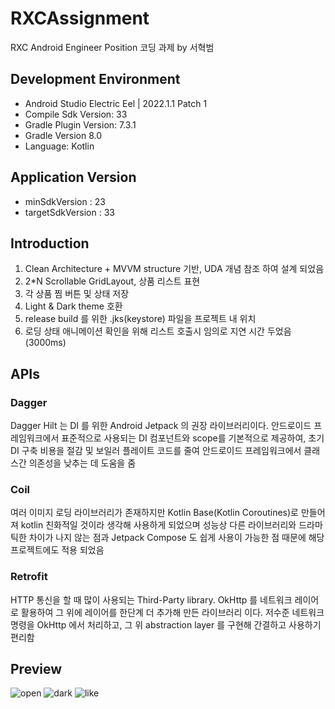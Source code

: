 # RXCAssignment
RXC Android Engineer Position 코딩 과제 by 서혁범 <br />

## Development Environment
- Android Studio Electric Eel | 2022.1.1 Patch 1
- Compile Sdk Version: 33
- Gradle Plugin Version: 7.3.1
- Gradle Version 8.0
- Language: Kotlin

## Application Version
- minSdkVersion : 23
- targetSdkVersion : 33

## Introduction
1. Clean Architecture + MVVM structure 기반, UDA 개념 참조 하여 설계 되었음
2. 2*N Scrollable GridLayout, 상품 리스트 표현 
3. 각 상품 찜 버튼 및 상태 저장
4. Light & Dark theme 호환
5. release build 를 위한 .jks(keystore) 파일을 프로젝트 내 위치
6. 로딩 상태 애니메이션 확인을 위해 리스트 호출시 임의로 지연 시간 두었음(3000ms)

## APIs
### Dagger
Dagger Hilt 는 DI 를 위한 Android Jetpack 의 권장 라이브러리이다. 안드로이드 프레임워크에서 표준적으로 사용되는 DI 컴포넌트와 scope를 기본적으로 제공하여, 초기 DI 구축 비용을 절감 및 보일러 플레이트 코드를 줄여 안드로이드 프레임워크에서 클래스간 의존성을 낮추는 데 도움을 줌 <br />

### Coil 
여러 이미지 로딩 라이브러리가 존재하지만 Kotlin Base(Kotlin Coroutines)로 만들어져 kotlin 친화적일 것이라 생각해 사용하게 되었으며 성능상 다른 라이브러리와 드라마틱한 차이가 나지 않는 점과 Jetpack Compose 도 쉽게 사용이 가능한 점 때문에 해당 프로젝트에도 적용 되었음 <br />

### Retrofit
HTTP 통신을 할 때 많이 사용되는 Third-Party library. OkHttp 를 네트워크 레이어로 활용하여 그 위에 레이어를 한단계 더 추가해 만든 라이브러리 이다. 저수준 네트워크 명령을 OkHttp 에서 처리하고, 그 위 abstraction layer 를 구현해 간결하고 사용하기 편리함 <br />

## Preview
![open](https://github.com/hyeok713/RXCAssignment/assets/72484451/8b013986-546d-4e12-b7ca-791295c17418)
![dark](https://github.com/hyeok713/RXCAssignment/assets/72484451/a6245091-1c0e-489f-b0ba-efc4f06c807f)
![like](https://github.com/hyeok713/RXCAssignment/assets/72484451/af0080c2-c9d6-44d6-bbcf-9ab55cf85bf4)
